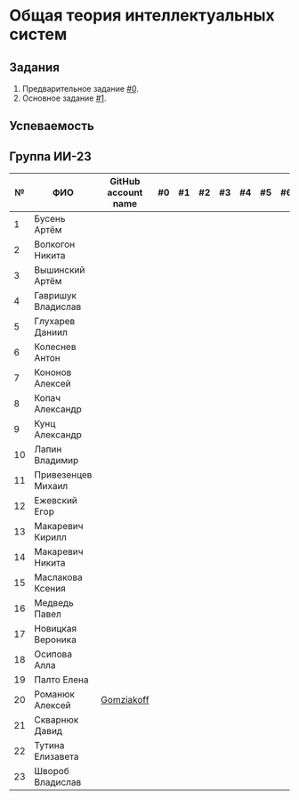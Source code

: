 # Общая теория интеллектуальных систем

## Задания

1. Предварительное задание [#0](./tasks/task_00/readme.md).
2. Основное задание [#1](./tasks/task_01/readme.md).

## Успеваемость

## Группа ИИ-23
| №  | ФИО                            | GitHub account name                  | #0 | #1  | #2 | #3 | #4 | #5 | #6 | #7 | Рейтинг | Доклад |
|----|--------------------------------|--------------------------------------|----|-----|----|----|----|----|----|----|---------|--------|
| 1  | Бусень Артём                   |                                   |    |     |    |    |    |    |    |    |         |        |
| 2  | Волкогон Никита                |                                   |    |     |    |    |    |    |    |    |         |        |
| 3  | Вышинский Артём               |                                   |    |     |    |    |    |    |    |    |         |        |
| 4  | Гавришук Владислав             |                                   |    |     |    |    |    |    |    |    |         |        |
| 5  | Глухарев Даниил                |                                   |    |     |    |    |    |    |    |    |         |        |
| 6  | Колеснев Антон                |                                   |    |     |    |    |    |    |    |    |         |        |
| 7  | Кононов Алексей               |                                   |    |     |    |    |    |    |    |    |         |        |
| 8  | Копач Александр              |                                   |    |     |    |    |    |    |    |    |         |        |
| 9  | Кунц Александр               |                                   |    |     |    |    |    |    |    |    |         |        |
| 10 | Лапин Владимир               |                                   |    |     |    |    |    |    |    |    |         |        |
| 11 | Привезенцев Михаил           |                                   |    |     |    |    |    |    |    |    |         |        |
| 12 | Ежевский Егор                |                                   |    |     |    |    |    |    |    |    |         |        |
| 13 | Макаревич Кирилл             |                                   |    |     |    |    |    |    |    |    |         |        |
| 14 | Макаревич Никита             |                                   |    |     |    |    |    |    |    |    |         |        |
| 15 | Маслакова Ксения             |                                   |    |     |    |    |    |    |    |    |         |        |
| 16 | Медведь Павел                |                                   |    |     |    |    |    |    |    |    |         |        |
| 17 | Новицкая Вероника            |                                   |    |     |    |    |    |    |    |    |         |        |
| 18 | Осипова Алла                 |                                   |    |     |    |    |    |    |    |    |         |        |
| 19 | Палто Елена                  |                                   |    |     |    |    |    |    |    |    |         |        |
| 20 | Романюк Алексей              |[Gomziakoff](https://github.com/Gomziakoff)|    |     |    |    |    |    |    |    |         |        |
| 21 | Скварнюк Давид               |                                   |    |     |    |    |    |    |    |    |         |        |
| 22 | Тутина Елизавета             |                                   |    |     |    |    |    |    |    |    |         |        |
| 23 | Швороб Владислав             |                                   |    |     |    |    |    |    |    |    |         |        |

